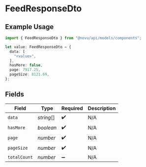 # FeedResponseDto

## Example Usage

```typescript
import { FeedResponseDto } from "@novu/api/models/components";

let value: FeedResponseDto = {
  data: [
    "<value>",
  ],
  hasMore: false,
  page: 7917.25,
  pageSize: 8121.69,
};
```

## Fields

| Field              | Type               | Required           | Description        |
| ------------------ | ------------------ | ------------------ | ------------------ |
| `data`             | *string*[]         | :heavy_check_mark: | N/A                |
| `hasMore`          | *boolean*          | :heavy_check_mark: | N/A                |
| `page`             | *number*           | :heavy_check_mark: | N/A                |
| `pageSize`         | *number*           | :heavy_check_mark: | N/A                |
| `totalCount`       | *number*           | :heavy_minus_sign: | N/A                |